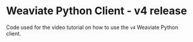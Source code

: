 # Weaviate Python Client - v4 release

Code used for the video tutorial on how to use the `v4` Weaviate Python client.
